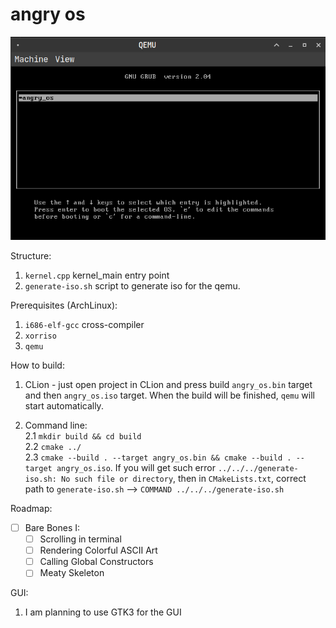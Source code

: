 # angry os

<p align="center">
  <img src="https://github.com/48d90782/angry_os/blob/master/images/angy_os.png" />
</p>

Structure:
1. `kernel.cpp` kernel_main entry point  
2. `generate-iso.sh` script to generate iso for the qemu.  

Prerequisites (ArchLinux):  
1. `i686-elf-gcc` cross-compiler  
2. `xorriso`  
3. `qemu`  

How to build:  
1. CLion - just open project in CLion and press build `angry_os.bin` target and then `angry_os.iso` target. When the build
   will be finished, `qemu` will start automatically.  
   
2. Command line:  
   2.1 `mkdir build && cd build`  
   2.2 `cmake ../`  
   2.3 `cmake --build . --target angry_os.bin && cmake --build . --target angry_os.iso`. If you will get such error `../../../generate-iso.sh: No such file or directory`,
       then in `CMakeLists.txt`, correct path to `generate-iso.sh` --> `COMMAND ../../../generate-iso.sh`  

Roadmap:
- [ ] Bare Bones I:  
  - [ ] Scrolling in terminal
  - [ ] Rendering Colorful ASCII Art
  - [ ] Calling Global Constructors
  - [ ] Meaty Skeleton

GUI:  
1. I am planning to use GTK3 for the GUI
